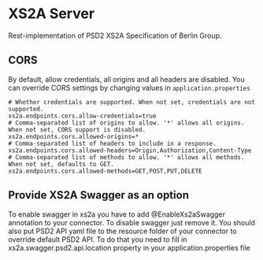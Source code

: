 # XS2A Server

Rest-implementation of PSD2 XS2A Specification of Berlin Group.

## CORS
By default, allow credentials, all origins and all headers are disabled.
You can override CORS settings by changing values in `application.properties`
```
# Whether credentials are supported. When not set, credentials are not supported.
xs2a.endpoints.cors.allow-credentials=true
# Comma-separated list of origins to allow. '*' allows all origins. When not set, CORS support is disabled.
xs2a.endpoints.cors.allowed-origins=*
# Comma-separated list of headers to include in a response.
xs2a.endpoints.cors.allowed-headers=Origin,Authorization,Content-Type
# Comma-separated list of methods to allow. '*' allows all methods. When not set, defaults to GET.
xs2a.endpoints.cors.allowed-methods=GET,POST,PUT,DELETE
```
## Provide XS2A Swagger as an option
To enable swagger in xs2a you have to add @EnableXs2aSwagger annotation to your connector. To disable swagger just remove it.
You should also put PSD2 API yaml file to the resource folder of your connector to override default PSD2 API. To do that you need to fill in 
xs2a.swagger.psd2.api.location property in your application.properties file
